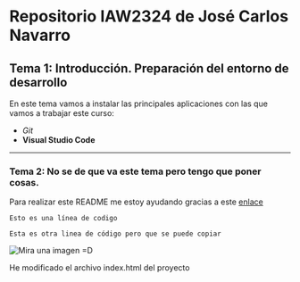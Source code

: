 # Repositorio  IAW2324 de José Carlos Navarro
## Tema 1: Introducción. Preparación  del entorno de desarrollo

En este tema vamos a instalar las principales aplicaciones con las que vamos a
trabajar este curso:
- _Git_
- **Visual Studio Code**

___

### Tema 2: No se de que va este tema pero tengo que poner cosas.

Para realizar este README me estoy ayudando gracias a este [enlace](https://markdown.es/sintaxis-markdown/#reglas)

`Esto es una línea de codigo`

~~~
Esta es otra linea de código pero que se puede copiar
~~~

![Mira una imagen =D](https://images.emojiterra.com/google/android-pie/512px/1f44d-1f3fe.png)

He modificado el archivo index.html del proyecto
